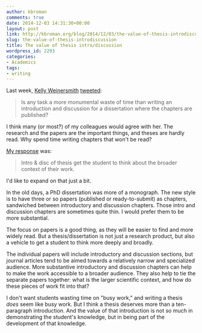 ```yaml
---
author: kbroman
comments: true
date: 2014-12-03 14:31:30+00:00
layout: post
link: http://kbroman.org/blog/2014/12/03/the-value-of-thesis-introdiscussion/
slug: the-value-of-thesis-introdiscussion
title: The value of thesis intro/discussion
wordpress_id: 2293
categories:
- Academics
tags:
- writing
---
```


Last week, [Kelly Weinersmith](https://twitter.com/FuSchmu) [tweeted](https://twitter.com/FuSchmu/status/536909452457172992):



<blockquote>Is any task a more monumental waste of time than writing an introduction and discussion for a dissertation where the chapters are published?</blockquote>



I think many (or most?) of my colleagues would agree with her. The research and the papers are the important things, and theses are hardly read. Why spend time writing chapters that won't be read?

[My response](https://twitter.com/kwbroman/status/536961364166979584) was:



<blockquote>Intro & disc of thesis get the student to think about the broader context of their work.</blockquote>



I'd like to expand on that just a bit.

In the old days, a PhD dissertation was more of a monograph. The new style is to have three or so papers (published or ready-to-submit) as chapters, sandwiched between introductory and discussion chapters. Those intro and discussion chapters are sometimes quite thin. I would prefer them to be more substantial.

The focus on papers is a good thing, as they will be easier to find and more widely read. But a thesis/dissertation is not just a research product, but also a vehicle to get a student to think more deeply and broadly.

The individual papers will include introductory and discussion sections, but journal articles tend to be aimed towards a relatively narrow and specialized audience. More substantive introductory and discussion chapters can help to make the work accessible to a broader audience. They also help to tie the separate papers together: what is the larger scientific context, and how do these pieces of work fit into that?

I don't want students wasting time on "busy work," and writing a thesis _does_ seem like busy work. But I think a thesis deserves more than a ten-paragraph introduction. And the value of that introduction is not so much in demonstrating the student's knowledge, but in being part of the development of that knowledge.

